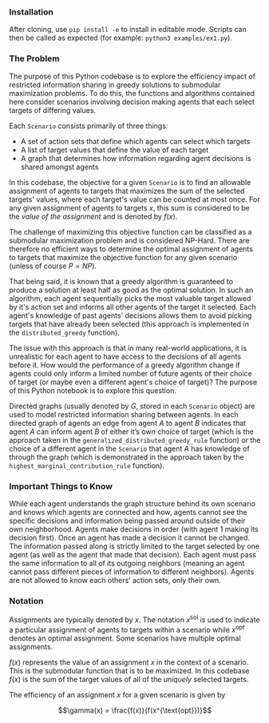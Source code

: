 ### Installation
After cloning, use `pip install -e` to install in editable mode. Scripts can then be called as expected (for example: `python3 examples/ex1.py`).

### The Problem
The purpose of this Python codebase is to explore the efficiency impact of restricted information sharing in greedy solutions to submodular maximization problems. To do this, the functions and algorithms contained here consider scenarios involving decision making agents that each select targets of differing values.

Each `Scenario` consists primarily of three things:
- A set of action sets that define which agents can select which targets
- A list of target values that define the value of each target
- A graph that determines how information regarding agent decisions is shared amongst agents

In this codebase, the objective for a given `Scenario` is to find an allowable assignment of agents to targets that maximizes the sum of the selected targets' values, where each target's value can be counted at most once. For any given assignment of agents to targets $x$, this sum is considered to be the *value of the assignment* and is denoted by $f(x)$.

The challenge of maximizing this objective function can be classified as a submodular maximization problem and is considered NP-Hard. There are therefore no efficient ways to determine the optimal assignment of agents to targets that maximize the objective function for any given scenario (unless of course $P = NP$).

That being said, it is known that a greedy algorithm is guaranteed to produce a solution at least half as good as the optimal solution. In such an algorithm, each agent sequentially picks the most valuable target allowed by it's action set and informs all other agents of the target it selected. Each agent's knowledge of past agents' decisions allows them to avoid picking targets that have already been selected (this approach is implemented in the `distributed_greedy` function).

The issue with this approach is that in many real-world applications, it is unrealistic for each agent to have access to the decisions of all agents before it. How would the performance of a greedy algorithm change if agents could only inform a limited number of future agents of their choice of target (or maybe even a different agent's choice of target)? The purpose of this Python notebook is to explore this question.

Directed graphs (usually denoted by $G$, stored in each `Scenario` object) are used to model restricted information sharing between agents. In each directed graph of agents an edge from agent $A$ to agent $B$ indicates that agent $A$ can inform agent $B$ of either it’s own choice of target (which is the approach taken in the `generalized_distributed_greedy_rule` function) or the choice of a different agent in the `Scenario` that agent $A$ has knowledge of through the graph (which is demonstrated in the approach taken by the `highest_marginal_contribution_rule` function).

### Important Things to Know
While each agent understands the graph structure behind its own scenario and knows which agents are connected and how, agents cannot see the specific decisions and information being passed around outside of their own neighborhood. Agents make decisions in order (with agent 1 making its decision first). Once an agent has made a decision it cannot be changed. The information passed along is strictly limited to the target selected by one agent (as well as the agent that made that decision). Each agent must pass the same information to all of its outgoing neighbors (meaning an agent cannot pass different pieces of information to different neighbors). Agents are not allowed to know each others’ action sets, only their own.

### Notation

Assignments are typically denoted by $x$. The notation $x^{\text{sol}}$ is used to indicate a particular assignment of agents to targets within a scenario while $x^{\text{opt}}$ denotes an optimal assignment. Some scenarios have multiple optimal assignments.

$f(x)$ represents the value of an assignment $x$ in the context of a scenario. This is the submodular function that is to be maximized. In this codebase $f(x)$ is the sum of the target values of all of the *uniquely* selected targets.

The efficiency of an assignment $x$ for a given scenario is given by

$$\gamma(x) = \frac{f(x)}{f(x^{\text{opt}})}$$